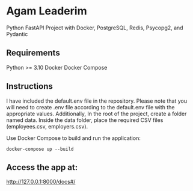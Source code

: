 # Agam Leaderim

Python FastAPI Project with Docker, PostgreSQL, Redis, Psycopg2, and Pydantic

## Requirements

Python >= 3.10
Docker
Docker Compose

## Instructions

I have included the default.env file in the repository.
Please note that you will need to create .env file according to the default.env file with the appropriate values.
Additionally, In the root of the project, create a folder named data.
Inside the data folder, place the required CSV files (employees.csv, employers.csv).

Use Docker Compose to build and run the application:

`docker-compose up --build`

## Access the app at:

http://127.0.0.1:8000/docs#/
